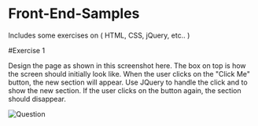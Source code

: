 # Front-End-Samples
Includes some exercises on ( HTML, CSS, jQuery, etc.. ) 


#Exercise 1 

Design the page as shown in this screenshot here. The box on top is how the screen should initially look like.
When the user clicks on the "Click Me" button, the new section will appear. Use JQuery to handle the click and to show the new section. If the user clicks on the button again, the section should disappear.

![Question](https://dl.dropboxusercontent.com/u/32377361/Misc/InterviewQuestionImage.png)


